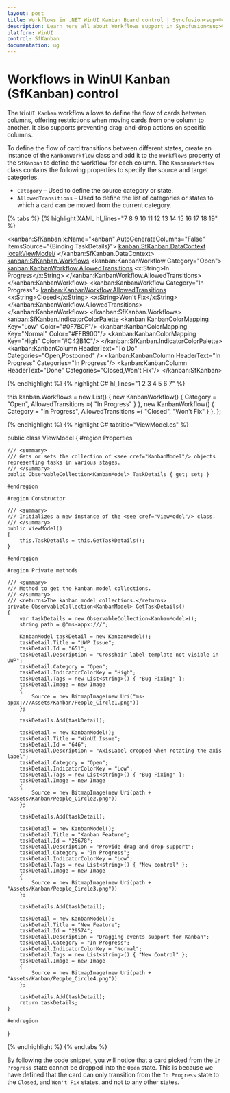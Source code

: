 ```yaml
---
layout: post
title: Workflows in .NET WinUI Kanban Board control | Syncfusion<sup>®</sup>
description: Learn here all about Workflows support in Syncfusion<sup>®</sup> .NET WinUI Kanban Board (SfKanban) control and more.
platform: WinUI
control: SfKanban
documentation: ug
---
```


# Workflows in WinUI Kanban (SfKanban) control

The `WinUI Kanban` workflow allows to define the flow of cards between columns, offering restrictions when moving cards from one column to another. It also supports preventing drag-and-drop actions on specific columns.

To define the flow of card transitions between different states, create an instance of the `KanbanWorkflow` class and add it to the `Workflows` property of the `SfKanban` to define the workflow for each column. The `KanbanWorkflow` class contains the following properties to specify the source and target categories.

* `Category` – Used to define the source category or state.
* `AllowedTransitions` – Used to define the list of categories or states to which a card can be moved from the current category.
 
{% tabs %}
{% highlight XAML hl_lines="7 8 9 10 11 12 13 14 15 16 17 18 19" %}
     
<kanban:SfKanban x:Name="kanban"
                 AutoGenerateColumns="False"
                 ItemsSource="{Binding TaskDetails}">
    <kanban:SfKanban.DataContext>
        <local:ViewModel/>
    </kanban:SfKanban.DataContext>
        <kanban:SfKanban.Workflows>
            <kanban:KanbanWorkflow Category="Open">
                <kanban:KanbanWorkflow.AllowedTransitions>
                    <x:String>In Progress</x:String>
                </kanban:KanbanWorkflow.AllowedTransitions>
            </kanban:KanbanWorkflow>
            <kanban:KanbanWorkflow Category="In Progress">
                <kanban:KanbanWorkflow.AllowedTransitions>
                    <x:String>Closed</x:String>
                    <x:String>Won't Fix</x:String>
                </kanban:KanbanWorkflow.AllowedTransitions>
            </kanban:KanbanWorkflow>
        </kanban:SfKanban.Workflows>
    <kanban:SfKanban.IndicatorColorPalette>
        <kanban:KanbanColorMapping Key="Low" Color="#0F7B0F"/>
        <kanban:KanbanColorMapping Key="Normal" Color="#FFB900"/>
        <kanban:KanbanColorMapping Key="High" Color="#C42B1C"/>
    </kanban:SfKanban.IndicatorColorPalette>
    <kanban:KanbanColumn HeaderText="To Do" 
                         Categories="Open,Postponed" />
    <kanban:KanbanColumn HeaderText="In Progress"
                         Categories="In Progress"/>
    <kanban:KanbanColumn HeaderText="Done"
                         Categories="Closed,Won't Fix"/>
 </kanban:SfKanban>

{% endhighlight %}
{% highlight C# hl_lines="1 2 3 4 5 6 7" %}
           
this.kanban.Workflows = new List<KanbanWorkflow>()
{
    new KanbanWorkflow() { Category = "Open", AllowedTransitions ={ "In Progress" } },
    new KanbanWorkflow() { Category = "In Progress", AllowedTransitions ={ "Closed", "Won't Fix" } },
};

{% endhighlight %}
{% highlight C# tabtitle="ViewModel.cs" %} 

public class ViewModel
{
    #region Properties

    /// <summary>
    /// Gets or sets the collection of <see cref="KanbanModel"/> objects representing tasks in various stages.
    /// </summary>
    public ObservableCollection<KanbanModel> TaskDetails { get; set; }

    #endregion

    #region Constructor

    /// <summary>
    /// Initializes a new instance of the <see cref="ViewModel"/> class.
    /// </summary>
    public ViewModel()
    {
        this.TaskDetails = this.GetTaskDetails();
    }

    #endregion

    #region Private methods

    /// <summary>
    /// Method to get the kanban model collections.
    /// </summary>
    /// <returns>The kanban model collections.</returns>
    private ObservableCollection<KanbanModel> GetTaskDetails()
    {
        var taskDetails = new ObservableCollection<KanbanModel>();
        string path = @"ms-appx:///";

        KanbanModel taskDetail = new KanbanModel();
        taskDetail.Title = "UWP Issue";
        taskDetail.Id = "651";
        taskDetail.Description = "Crosshair label template not visible in UWP";
        taskDetail.Category = "Open";
        taskDetail.IndicatorColorKey = "High";
        taskDetail.Tags = new List<string>() { "Bug Fixing" };
        taskDetail.Image = new Image
        {
            Source = new BitmapImage(new Uri("ms-appx:///Assets/Kanban/People_Circle1.png"))
        };

        taskDetails.Add(taskDetail);

        taskDetail = new KanbanModel();
        taskDetail.Title = "WinUI Issue";
        taskDetail.Id = "646";
        taskDetail.Description = "AxisLabel cropped when rotating the axis label";
        taskDetail.Category = "Open";
        taskDetail.IndicatorColorKey = "Low";
        taskDetail.Tags = new List<string>() { "Bug Fixing" };
        taskDetail.Image = new Image
        {
            Source = new BitmapImage(new Uri(path + "Assets/Kanban/People_Circle2.png"))
        };

        taskDetails.Add(taskDetail);

        taskDetail = new KanbanModel();
        taskDetail.Title = "Kanban Feature";
        taskDetail.Id = "25678";
        taskDetail.Description = "Provide drag and drop support";
        taskDetail.Category = "In Progress";
        taskDetail.IndicatorColorKey = "Low";
        taskDetail.Tags = new List<string>() { "New control" };
        taskDetail.Image = new Image
        {
            Source = new BitmapImage(new Uri(path + "Assets/Kanban/People_Circle3.png"))
        };

        taskDetails.Add(taskDetail);

        taskDetail = new KanbanModel();
        taskDetail.Title = "New Feature";
        taskDetail.Id = "29574";
        taskDetail.Description = "Dragging events support for Kanban";
        taskDetail.Category = "In Progress";
        taskDetail.IndicatorColorKey = "Normal";
        taskDetail.Tags = new List<string>() { "New Control" };
        taskDetail.Image = new Image
        {
            Source = new BitmapImage(new Uri(path + "Assets/Kanban/People_Circle4.png"))
        };

        taskDetails.Add(taskDetail);
        return taskDetails;
    }

    #endregion
}  

{% endhighlight %}
{% endtabs %}

By following the code snippet, you will notice that a card picked from the `In Progress` state cannot be dropped into the `Open` state. This is because we have defined that the card can only transition from the `In Progress` state to the `Closed`, and `Won't Fix` states, and not to any other states.